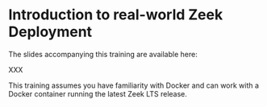 Introduction to real-world Zeek Deployment
==========================================

The slides accompanying this training are available here:

XXX

This training assumes you have familiarity with Docker and can work with a
Docker container running the latest Zeek LTS release.
